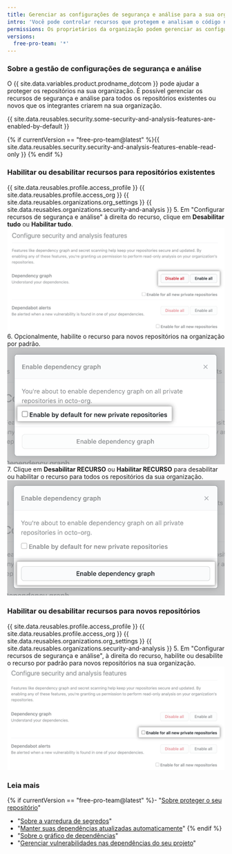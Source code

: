 ```yaml
---
title: Gerenciar as configurações de segurança e análise para a sua organização
intro: 'Você pode controlar recursos que protegem e analisam o código nos projetos da sua organização no {{ site.data.variables.product.prodname_dotcom }}.'
permissions: Os proprietários da organização podem gerenciar as configurações de segurança e análise de repositórios na organização.
versions:
  free-pro-team: '*'
---
```


### Sobre a gestão de configurações de segurança e análise

O {{ site.data.variables.product.prodname_dotcom }} pode ajudar a proteger os repositórios na sua organização. É possível gerenciar os recursos de segurança e análise para todos os repositórios existentes ou novos que os integrantes criarem na sua organização.

{{ site.data.reusables.security.some-security-and-analysis-features-are-enabled-by-default }}

{% if currentVersion == "free-pro-team@latest" %}{{ site.data.reusables.security.security-and-analysis-features-enable-read-only }}
{% endif %}

### Habilitar ou desabilitar recursos para repositórios existentes

{{ site.data.reusables.profile.access_profile }}
{{ site.data.reusables.profile.access_org }}
{{ site.data.reusables.organizations.org_settings }}
{{ site.data.reusables.organizations.security-and-analysis }}
5. Em "Configurar recursos de segurança e análise" à direita do recurso, clique em **Desabilitar tudo** ou **Habilitar tudo**. ![Botão "Habilitar tudo" ou "Desabilitar tudo" para os recursos de "Configurar segurança e análise"](/assets/images/help/organizations/security-and-analysis-disable-or-enable-all.png)
6. Opcionalmente, habilite o recurso para novos repositórios na organização por padrão. ![Opção de "Habilitar por padrão" para novos repositórios](/assets/images/help/organizations/security-and-analysis-enable-by-default-in-modal.png)
7. Clique em **Desabilitar RECURSO** ou **Habilitar RECURSO** para desabilitar ou habilitar o recurso para todos os repositórios da sua organização. ![Botão para desabilitar ou habilitar recurso](/assets/images/help/organizations/security-and-analysis-enable-dependency-graph.png)

### Habilitar ou desabilitar recursos para novos repositórios

{{ site.data.reusables.profile.access_profile }}
{{ site.data.reusables.profile.access_org }}
{{ site.data.reusables.organizations.org_settings }}
{{ site.data.reusables.organizations.security-and-analysis }}
5. Em "Configurar recursos de segurança e análise", à direita do recurso, habilite ou desabilite o recurso por padrão para novos repositórios na sua organização. ![Caixa de seleção para habilitar ou desabilitar um recurso para novos repositórios](/assets/images/help/organizations/security-and-analysis-enable-or-disable-feature-checkbox.png)

### Leia mais

{% if currentVersion == "free-pro-team@latest" %}- "[Sobre proteger o seu repositório](/github/administering-a-repository/about-securing-your-repository)"
- "[Sobre a varredura de segredos](/github/administering-a-repository/about-secret-scanning)"
- "[Manter suas dependências atualizadas automaticamente](/github/administering-a-repository/keeping-your-dependencies-updated-automatically)"
{% endif %}
- "[Sobre o gráfico de dependências](/github/visualizing-repository-data-with-graphs/about-the-dependency-graph)"
- "[Gerenciar vulnerabilidades nas dependências do seu projeto](/github/managing-security-vulnerabilities/managing-vulnerabilities-in-your-projects-dependencies)"
